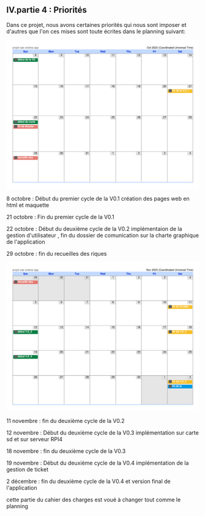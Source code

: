 ## IV.partie 4 : Priorités

Dans ce projet, nous avons certaines priorités qui nous sont imposer et d'autres que l'on ces mises sont toute écrites dans le planning suivant:

<img src="planning-1.png">

8 octobre : Début du premier cycle de la V0.1 création des pages web en html et maquette 

21 octobre : Fin du premier cycle de la V0.1

22 octobre : Début du deuxième cycle de la V0.2 implémentaion de la gestion d'utilisateur 
, fin du dossier de comunication sur la charte graphique de l'application 

29 octobre : fin du recueilles des riques 

<img src="planning-2.png">

11 novembre : fin du deuxième cycle de la V0.2

12 novembre : Début du deuxième cycle de la V0.3 implémentation sur carte sd et sur serveur RPI4

18 novembre : fin du deuxième cycle de la V0.3

19 novembre : Début du deuxième cycle de la V0.4 implémentation de la gestion de ticket

2 décembre : fin du deuxième cycle de la V0.4 et version final de l'application 

cette partie du cahier des charges est voué à changer tout comme le planning 